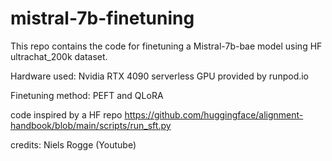 # mistral-7b-finetuning
This repo contains the code for finetuning a Mistral-7b-bae model using HF ultrachat_200k dataset.

Hardware used: Nvidia RTX 4090 serverless GPU provided by runpod.io

Finetuning method: PEFT and QLoRA 

code inspired by a HF repo https://github.com/huggingface/alignment-handbook/blob/main/scripts/run_sft.py

credits: Niels Rogge (Youtube)

